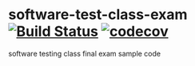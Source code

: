 # software-test-class-exam [![Build Status](https://travis-ci.com/mickeylin/software-test-class-exam.svg?branch=master)](https://travis-ci.com/mickeylin/software-test-class-exam) [![codecov](https://codecov.io/gh/mickeylin/software-test-class-exam/branch/master/graph/badge.svg)](https://codecov.io/gh/mickeylin/software-test-class-exam)

software testing class final exam sample code
